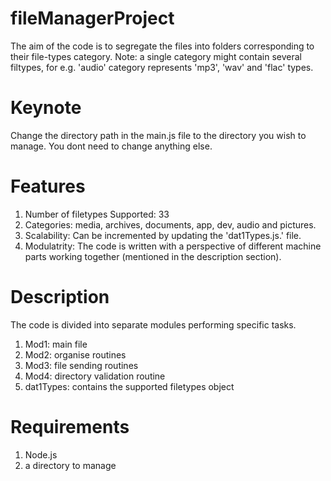 # fileManagerProject
The aim  of the code is to segregate the files into folders corresponding to their file-types category. 
Note: a single category might contain several filtypes, for e.g. 'audio' category represents 'mp3', 'wav' and 'flac' types.

# Keynote
Change the directory path in the main.js file to the directory you wish to manage. You dont need to change anything else.

# Features
1. Number of filetypes Supported: 33
2. Categories: media, archives, documents, app, dev, audio and pictures.
3. Scalability: Can be incremented by updating the 'dat1Types.js.' file.
4. Modulatrity: The code is written with a perspective of different machine parts working together (mentioned in the description section). 

# Description
The code is divided into separate modules performing specific tasks.
1. Mod1: main file
2. Mod2: organise routines
3. Mod3: file sending routines
4. Mod4: directory validation routine
5. dat1Types: contains the supported filetypes object

# Requirements 
1. Node.js 
2. a directory to manage



